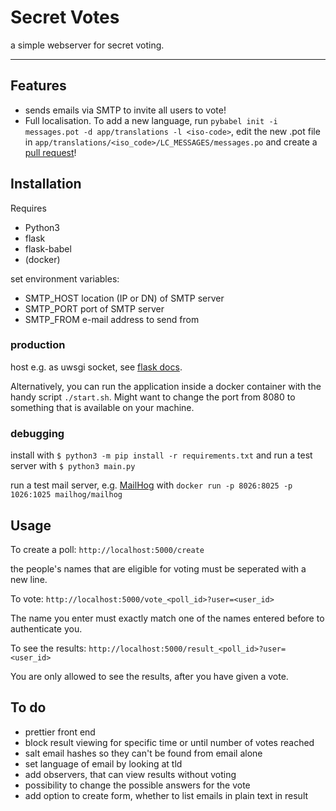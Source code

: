 # Secret Votes

a simple webserver for secret voting.

---

## Features

* sends emails via SMTP to invite all users to vote!
* Full localisation. To add a new language, run `pybabel init -i messages.pot -d app/translations -l <iso-code>`, edit the new .pot file in `app/translations/<iso_code>/LC_MESSAGES/messages.po` and create a [pull request](https://github.com/luftj/secret_votes/compare)!

## Installation

Requires
* Python3
* flask
* flask-babel
* (docker)

set environment variables:
* SMTP_HOST location (IP or DN) of SMTP server
* SMTP_PORT port of SMTP server
* SMTP_FROM e-mail address to send from

### production
host e.g. as uwsgi socket, see [flask docs](https://flask.palletsprojects.com/en/1.1.x/deploying/uwsgi/).

Alternatively, you can run the application inside a docker container with the handy script `./start.sh`. Might want to change the port from 8080 to something that is available on your machine.

### debugging
install with
`$ python3 -m pip install -r requirements.txt`
and run a test server with 
`$ python3 main.py`

run a test mail server, e.g. [MailHog](https://github.com/mailhog/MailHog) with `docker run -p 8026:8025 -p 1026:1025 mailhog/mailhog`

## Usage

To create a poll:
`http://localhost:5000/create`

the people's names that are eligible for voting must be seperated with a new line.

To vote:
`http://localhost:5000/vote_<poll_id>?user=<user_id>`

The name you enter must exactly match one of the names entered before to authenticate you.

To see the results:
`http://localhost:5000/result_<poll_id>?user=<user_id>`

You are only allowed to see the results, after you have given a vote.

## To do
* prettier front end
* block result viewing for specific time or until number of votes reached
* salt email hashes so they can't be found from email alone
* set language of email by looking at tld
* add observers, that can view results without voting
* possibility to change the possible answers for the vote
* add option to create form, whether to list emails in plain text in result